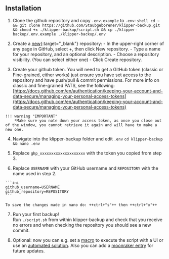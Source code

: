 ## Installation
  1. Clone the github repository and copy `.env.example` to `.env`:
    ```shell
    cd ~ && git clone https://github.com/Staubgeborener/klipper-backup.git && chmod +x ./klipper-backup/script.sh && cp ./klipper-backup/.env.example ./klipper-backup/.env
    ```

  2. Create a [new](https://github.com/new){:target="_blank"} repository:
    - In the upper-right corner of any page in GitHub, select +, then click New repository.
    - Type a name for your repository, and an optional description.
    - Choose a repository visibility. (You can select either one)
    - Click Create repository.  

  3. Create your github token. You will need to get a GitHub token (classic or Fine-grained, either works) just ensure you have set access to the repository and have push/pull & commit permissions.
    For more info on classic and fine-grained PATS, see the following: [https://docs.github.com/en/authentication/keeping-your-account-and-data-secure/managing-your-personal-access-tokens](https://docs.github.com/en/authentication/keeping-your-account-and-data-secure/managing-your-personal-access-tokens)    

    !!! warning "IMPORTANT"
        *Make sure you note down your access token, as once you close out of the window, you cannot retrieve it again and will have to make a new one.  

  4. Navigate into the klipper-backup folder and edit `.env`
    ```
    cd klipper-backup && nano .env
    ```  

  5. Replace `ghp_xxxxxxxxxxxxxxxxxxxx` with the token you copied from step 3.

  6. Replace `USERNAME` with your GitHub username and `REPOSITORY` with the name used in step 2.

    ```ini
    github_username=USERNAME
    github_repository=REPOSITORY
    ```

    To save the changes made in nano do: ++ctrl+"s"++ then ++ctrl+"x"++  

  7. Run your first backup!  
    Run `./script.sh` from within klipper-backup and check that you receive no errors and when
    checking the repository you should see a new commit.  

  8. Optional: now you can e.g. set a [macro](manual.md/#klipper-macro) to execute the script with a UI or use an [automated solution](automation.md). Also you can add a [moonraker entry](updating.md/#moonraker-update-manager) for future updates.